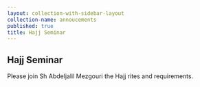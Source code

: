 ```yaml
---
layout: collection-with-sidebar-layout
collection-name: annoucements
published: true
title: Hajj Seminar
---
```

## Hajj Seminar

Please join Sh Abdeljalil Mezgouri the Hajj rites and requirements.
